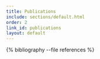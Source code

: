 ```yaml
---
title: Publications
include: sections/default.html
order: 2
link_id: publications
layout: default
---
```


{% bibliography --file references %}
